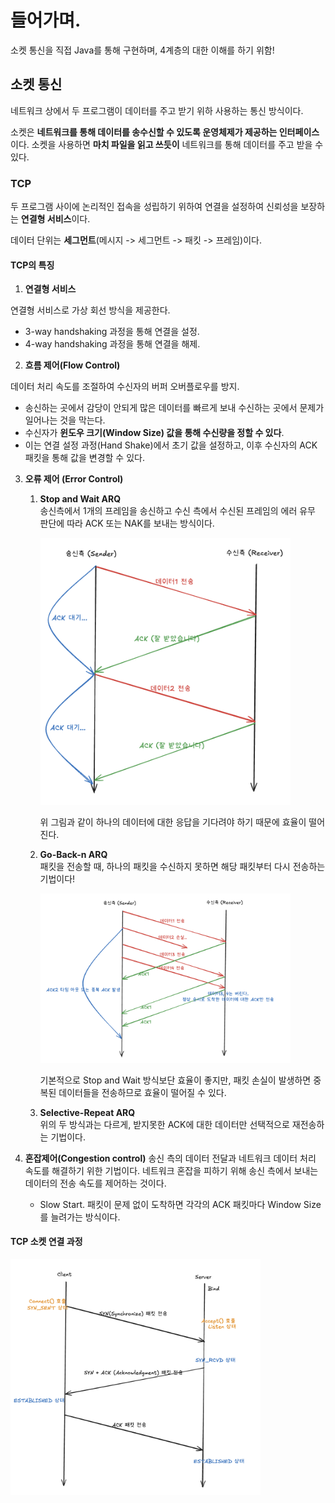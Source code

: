 # 들어가며.

소켓 통신을 직접 Java를 통해 구현하며, 4계층의 대한 이해를 하기 위함!

## 소켓 통신

네트워크 상에서 두 프로그램이 데이터를 주고 받기 위하 사용하는 통신 방식이다.

소켓은 **네트워크를 통해 데이터를 송수신할 수 있도록 운영체제가 제공하는 인터페이스**이다. 소켓을 사용하면 **마치 파일을 읽고 쓰듯이** 네트워크를 통해 데이터를 주고 받을 수 있다.

### TCP

두 프로그램 사이에 논리적인 접속을 성립하기 위하여 연결을 설정하여 신뢰성을 보장하는 **연결형 서비스**이다.

데이터 단위는 **세그먼트**(메시지 -> 세그먼트 -> 패킷 -> 프레임)이다.

#### TCP의 특징

1. **연결형 서비스**

연결형 서비스로 가상 회선 방식을 제공한다.

- 3-way handshaking 과정을 통해 연결을 설정.
- 4-way handshaking 과정을 통해 연결을 해제.

2. **흐름 제어(Flow Control)**

데이터 처리 속도를 조절하여 수신자의 버퍼 오버플로우를 방지.

- 송신하는 곳에서 감당이 안되게 많은 데이터를 빠르게 보내 수신하는 곳에서 문제가 일어나는 것을 막는다.
- 수신자가 **윈도우 크기(Window Size) 값을 통해 수신량을 정할 수 있다**.
- 이는 연결 설정 과정(Hand Shake)에서 초기 값을 설정하고, 이후 수신자의 ACK 패킷을 통해 값을 변경할 수 있다.

3. **오류 제어 (Error Control)**

   1. **Stop and Wait ARQ**  
      송신측에서 1개의 프레임을 송신하고 수신 측에서 수신된 프레임의 에러 유무 판단에 따라 ACK 또는 NAK를 보내는 방식이다.

      <img src="image/image1.png" width="400">

      위 그림과 같이 하나의 데이터에 대한 응답을 기다려야 하기 때문에 효율이 떨어진다.

   2. **Go-Back-n ARQ**  
      패킷을 전송할 때, 하나의 패킷을 수신하지 못하면 해당 패킷부터 다시 전송하는 기법이다!

      <img src="image/image2.png" width="400">

      기본적으로 Stop and Wait 방식보단 효율이 좋지만, 패킷 손실이 발생하면 중복된 데이터들을 전송하므로 효율이 떨어질 수 있다.

   3. **Selective-Repeat ARQ**  
      위의 두 방식과는 다르게, 받지못한 ACK에 대한 데이터만 선택적으로 재전송하는 기법이다.

4. **혼잡제어(Congestion control)**
   송신 측의 데이터 전달과 네트워크 데이터 처리 속도를 해결하기 위한 기법이다. 네트워크 혼잡을 피하기 위해 송신 측에서 보내는 데이터의 전송 속도를 제어하는 것이다.

   - Slow Start.
     패킷이 문제 없이 도착하면 각각의 ACK 패킷마다 Window Size를 늘려가는 방식이다.

#### TCP 소켓 연결 과정

<img src="image/image3.png" width="400">
